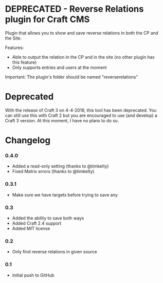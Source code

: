 DEPRECATED - Reverse Relations plugin for Craft CMS
=================
Plugin that allows you to show and save reverse relations in both the CP and the Site.

Features:
- Able to output the relation in the CP and in the site (no other plugin has this feature)
- Only supports entries and users at the moment

Important:
The plugin's folder should be named "reverserelations"

Deprecated
=================
With the release of Craft 3 on 4-4-2018, this tool has been deprecated. You can still use this with Craft 2 but you are encouraged to use (and develop) a Craft 3 version. At this moment, I have no plans to do so.

Changelog
=================
### 0.4.0 ###
- Added a read-only setting (thanks to @timkelty)
- Fixed Matrix errors (thanks to @timkelty)

### 0.3.1 ###
- Make sure we have targets before trying to save any

### 0.3 ###
- Added the ability to save both ways
- Added Craft 2.4 support
- Added MIT license

### 0.2 ###
- Only find reverse relations in given source

### 0.1 ###
- Initial push to GitHub

